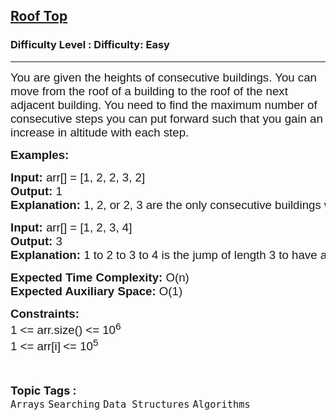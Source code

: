<h2><a href="https://www.geeksforgeeks.org/problems/roof-top-1587115621/1?page=8&category=Arrays&sortBy=submissions">Roof Top</a></h2><h3>Difficulty Level : Difficulty: Easy</h3><hr><div class="problems_problem_content__Xm_eO"><p><span style="font-size: 14pt;"><span style="font-family: arial,helvetica,sans-serif;">You are given the heights of consecutive buildings. You can move from the roof of a building to the roof of the next adjacent building. You need to find the maximum number of consecutive steps you can put forward such that you gain an increase in altitude with each step.</span></span></p>
<p><span style="font-size: 14pt;"><span style="font-family: arial,helvetica,sans-serif;"><strong>Examples:</strong></span></span></p>
<pre><span style="font-size: 14pt;"><span style="font-family: arial,helvetica,sans-serif;"><strong>Input: </strong>arr[] = [1, 2, 2, 3, 2]
<strong>Output: </strong>1<strong>
Explanation: </strong>1, 2, or 2, 3 are the only consecutive buildings with increasing heights thus maximum number of consecutive steps with an increase in gain in altitude would be 1 in both cases.</span>
</span></pre>
<pre><span style="font-size: 14pt;"><span style="font-family: arial,helvetica,sans-serif;"><strong>Input: </strong>arr[] = [1, 2, 3, 4]
<strong>Output: </strong>3<strong>
Explanation: </strong>1 to 2 to 3 to 4 is the jump of length 3 to have a maximum number of buildings with increasing heights, so maximum steps with increasing altitude becomes 3.</span></span></pre>
<p><span style="font-size: 14pt;"><span style="font-family: arial,helvetica,sans-serif;"><strong>Expected Time Complexity:&nbsp;</strong>O(n)<br><strong>Expected Auxiliary Space:&nbsp;</strong>O(1)</span></span></p>
<p><span style="font-family: arial, helvetica, sans-serif; font-size: 14pt;"><strong>Constraints:</strong><br>1 &lt;= arr.size() &lt;= 10<sup>6</sup><br>1 &lt;= arr[i]<sub>&nbsp;</sub>&lt;= 10<sup>5</sup></span></p></div><br><p><span style=font-size:18px><strong>Topic Tags : </strong><br><code>Arrays</code>&nbsp;<code>Searching</code>&nbsp;<code>Data Structures</code>&nbsp;<code>Algorithms</code>&nbsp;
